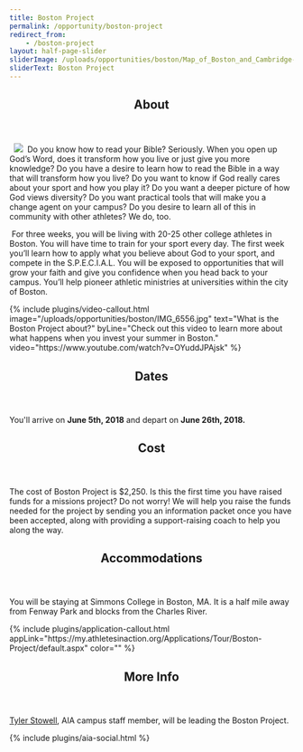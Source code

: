 ```yaml
---
title: Boston Project
permalink: /opportunity/boston-project
redirect_from:
    - /boston-project
layout: half-page-slider
sliderImage: /uploads/opportunities/boston/Map_of_Boston_and_Cambridge-1.jpg
sliderText: Boston Project
---
```

<div class="row">
<div class=" span-12 cell" id="about">
<section class="section" id="about"><header class="section-header container text-center">
<h2 class="section-title first-color" data-title="About">About</h2>
</header></section>
</div></div>
<div class="row">
<div class=" span-12 cell">
<div class="container"><p>&nbsp; <img src="/uploads/opportunities/boston/BostonProjectLogo.jpg" class="pull-right img-responsive"> &nbsp;Do you know how to read your Bible? Seriously. When you open up God’s Word, does it transform how you live or just give you more knowledge? Do you have a desire to learn how to read the Bible in a way that will transform how you live? Do you want to know if God really cares about your sport and how you play it? Do you want a deeper picture of how God views diversity? Do you want practical tools that will make you a change agent on your campus? Do you desire to learn all of this in community with other athletes? We do, too.</p>
<p> For three weeks, you will be living with 20-25 other college athletes in Boston. You will have time to train for your sport every day. The first week you’ll learn how to apply what you believe about God to your sport, and compete in the S.P.E.C.I.A.L. You will be exposed to opportunities that will grow your faith and give you confidence when you head back to your campus. You’ll help pioneer athletic ministries at universities within the city of Boston.</p>
</div>
<div>
<div class="mb35 mb20-xs"></div>
<!-- space -->
{% include plugins/video-callout.html image="/uploads/opportunities/boston/IMG_6556.jpg"
                text="What is the Boston Project about?" byLine="Check out this video to learn more about what happens when you invest your summer in Boston."
                video="https://www.youtube.com/watch?v=OYuddJPAjsk" %}        
<div class="row">
<div class=" span-12 cell" id="dates">
<header class="section-header container text-center">
<h2 class="section-title first-color" data-title="Dates">Dates</h2>
</header>
</div></div>
<div class="row">
<div class=" span-12 cell">
<div class="container"><p><span>You'll arrive on </span><strong>June 5th, 2018</strong><span>&nbsp;and depart on </span><strong>June 26th, 2018.</strong></p>
</div></div></div>
<div class="row">
<div class=" span-12 cell" id="cost">
<header class="section-header container text-center">
<h2 class="section-title first-color" data-title="Cost">Cost</h2>
</header>
</div></div>
<div class="row">
<div class=" span-12 cell">
<div class="container"><p>The cost of Boston Project is $2,250. Is this the first time you have raised funds for a missions project? Do not worry! We will help you raise the funds needed for the project by sending you an information packet once you have been accepted, along with providing a support-raising coach to help you along the way.</p>
</div></div></div>
<div class="row">
<div class=" span-12 cell" id="logistics">
<header class="section-header container text-center">
<h2 class="section-title first-color" data-title="Accommodations">Accommodations</h2>
</header>
</div></div>
<div class="row">
<div class=" span-12 cell">
<div class="container"><p><span>You will be staying at Simmons College in Boston, MA. It is a half mile away from Fenway Park and blocks from the Charles River. </span></p>
</div></div></div>
{% include plugins/application-callout.html appLink="https://my.athletesinaction.org/Applications/Tour/Boston-Project/default.aspx" color="" %}
<div class="row">
<div class=" span-12 cell" id="more">
<header class="section-header container text-center">
<h2 class="section-title first-color" data-title="More Info">More Info</h2>
</header>
</div></div>
<div class="row">
<div class=" span-12 cell">
<div class="container"><p><a href="mailto:tyler.stowell@athletesinaction.org">Tyler Stowell</a>, AIA campus staff member, will be leading the Boston Project.</p>
</div>
{% include plugins/aia-social.html %}